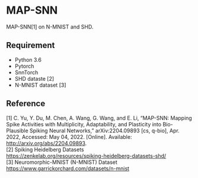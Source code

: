 # MAP-SNN
MAP-SNN[1] on N-MNIST and SHD.

## Requirement
- Python 3.6
- Pytorch 
- SnnTorch
- SHD dataste [2]
- N-MNIST dataset [3]

## Reference
[1] C. Yu, Y. Du, M. Chen, A. Wang, G. Wang, and E. Li, “MAP-SNN: Mapping Spike Activities with Multiplicity, Adaptability, and Plasticity into Bio-Plausible Spiking Neural Networks,” arXiv:2204.09893 [cs, q-bio], Apr. 2022, Accessed: May 04, 2022. [Online]. Available: http://arxiv.org/abs/2204.09893.   
[2] Spiking Heidelberg Datasets  
https://zenkelab.org/resources/spiking-heidelberg-datasets-shd/  
[3] Neuromorphic-MNIST (N-MNIST) Dataset   
https://www.garrickorchard.com/datasets/n-mnist  
